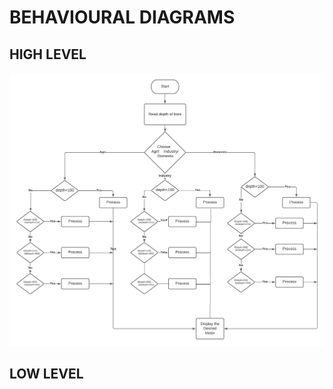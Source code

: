 # BEHAVIOURAL DIAGRAMS

## HIGH LEVEL

![High_level](/2_Architecture/Behavioral%20diagram/Behavioural%20HLD.png)

## LOW LEVEL
